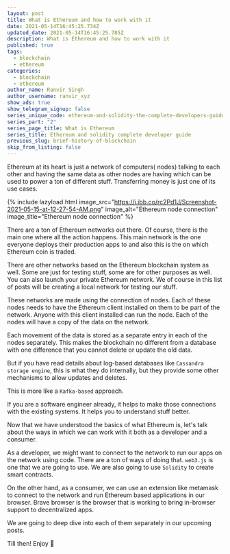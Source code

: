 ```yaml
---
layout: post
title: What is Ethereum and how to work with it
date: 2021-05-14T16:45:25.734Z
updated_date: 2021-05-14T16:45:25.785Z
description: What is Ethereum and how to work with it
published: true
tags:
  - blockchain
  - ethereum
categories:
  - blockchain
  - ethereum
author_name: Ranvir Singh
author_username: ranvir_xyz
show_ads: true
show_telegram_signup: false
series_unique_code: ethereum-and-solidity-the-complete-developers-guide
series_part: "2"
series_page_title: What is Ethereum
series_title: Ethereum and solidity complete developer guide
previous_slug: brief-history-of-blockchain
skip_from_listing: false
---
```

Ethereum at its heart is just a network of computers( nodes) talking to each other and having the same data as other nodes are having which can be used to power a ton of different stuff. Transferring money is just one of its use cases.

{% include lazyload.html image_src="https://i.ibb.co/rc2Pd1J/Screenshot-2021-05-15-at-12-27-54-AM.png" image_alt="Ethereum node connection" image_title="Ethereum node connection" %}

There are a ton of Ethereum networks out there. Of course, there is the main one where all the action happens. This main network is the one everyone deploys their production apps to and also this is the on which Ethereum coin is traded.

There are other networks based on the Ethereum blockchain system as well. Some are just for testing stuff, some are for other purposes as well. You can also launch your private Ethereum network. We of course in this list of posts will be creating a local network for testing our stuff.

These networks are made using the connection of nodes. Each of these nodes needs to have the Ethereum client installed on them to be part of the network. Anyone with this client installed can run the node. Each of the nodes will have a copy of the data on the network.

Each movement of the data is stored as a separate entry in each of the nodes separately. This makes the blockchain no different from a database with one difference that you cannot delete or update the old data.

But if you have read details about log-based databases like `Cassandra storage engine`, this is what they do internally, but they provide some other mechanisms to allow updates and deletes.

This is more like a `Kafka-based` approach.

If you are a software engineer already, it helps to make those connections with the existing systems. It helps you to understand stuff better.

Now that we have understood the basics of what Ethereum is, let's talk about the ways in which we can work with it both as a developer and a consumer.

As a developer, we might want to connect to the network to run our apps on the network using code. There are a ton of ways of doing that. `web3.js` is one that we are going to use. We are also going to use `Solidity` to create smart contracts.

On the other hand, as a consumer, we can use an extension like metamask to connect to the network and run Ethereum based applications in our browser. Brave browser is the browser that is working to bring in-browser support to decentralized apps.

We are going to deep dive into each of them separately in our upcoming posts.

Till then! Enjoy 🎉